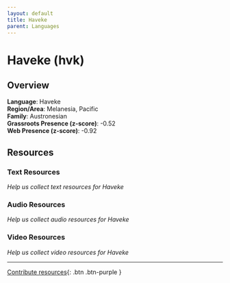 ```yaml
---
layout: default
title: Haveke
parent: Languages
---
```


# Haveke (hvk)

## Overview

**Language**: Haveke  
**Region/Area**: Melanesia, Pacific  
**Family**: Austronesian  
**Grassroots Presence (z-score)**: -0.52  
**Web Presence (z-score)**: -0.92  

## Resources

### Text Resources
*Help us collect text resources for Haveke*

### Audio Resources
*Help us collect audio resources for Haveke*

### Video Resources
*Help us collect video resources for Haveke*

---

[Contribute resources](https://forms.office.com/e/1SfLJx3u1r){: .btn .btn-purple }
